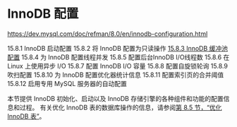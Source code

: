 # InnoDB 配置

<https://dev.mysql.com/doc/refman/8.0/en/innodb-configuration.html>

15.8.1 InnoDB 启动配置
15.8.2 将 InnoDB 配置为只读操作
[15.8.3 InnoDB 缓冲池配置](InnoDB缓冲池配置/InnoDB缓冲池配置.md)
15.8.4 为 InnoDB 配置线程并发
15.8.5 配置后台InnoDB I/O线程数
15.8.6 在 Linux 上使用异步 I/O
15.8.7 配置 InnoDB I/O 容量
15.8.8 配置自旋锁轮询
15.8.9 吹扫配置
15.8.10 为 InnoDB 配置优化器统计信息
15.8.11 配置索引页的合并阈值
15.8.12 启用专用 MySQL 服务器的自动配置

本节提供 InnoDB 初始化、启动以及 InnoDB 存储引擎的各种组件和功能的配置信息和过程。 有关优化 InnoDB 表的数据库操作的信息，请参阅[第 8.5 节，“优化 InnoDB 表”](https://dev.mysql.com/doc/refman/8.0/en/optimizing-innodb.html)。
